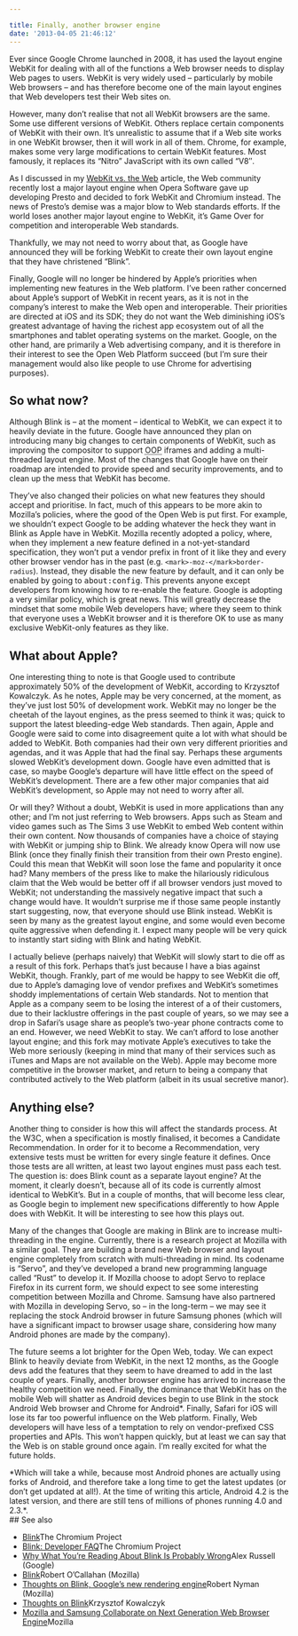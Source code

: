 ```yaml
---

title: Finally, another browser engine
date: '2013-04-05 21:46:12'
---
```


Ever since Google Chrome launched in 2008, it has used the layout engine WebKit for dealing with all of the functions a Web browser needs to display Web pages to users. WebKit is very widely used – particularly by mobile Web browsers – and has therefore become one of the main layout engines that Web developers test their Web sites on.

However, many don’t realise that not all WebKit browsers are the same. Some use different versions of WebKit. Others replace certain components of WebKit with their own. It’s unrealistic to assume that if a Web site works in one WebKit browser, then it will work in all of them. Chrome, for example, makes some very large modifications to certain WebKit features. Most famously, it replaces its “Nitro” JavaScript with its own called “V8″.

As I discussed in my [WebKit vs. the Web](http://joshtumath.me.uk/articles/webkit-vs-the-web.html) article, the Web community recently lost a major layout engine when Opera Software gave up developing Presto and decided to fork WebKit and Chromium instead. The news of Presto’s demise was a major blow to Web standards efforts. If the world loses another major layout engine to WebKit, it’s Game Over for competition and interoperable Web standards.

Thankfully, we may not need to worry about that, as Google have announced they will be forking WebKit to create their own layout engine that they have christened “Blink”.

Finally, Google will no longer be hindered by Apple’s priorities when implementing new features in the Web platform. I’ve been rather concerned about Apple’s support of WebKit in recent years, as it is not in the company’s interest to make the Web open and interoperable. Their priorities are directed at iOS and its SDK; they do not want the Web diminishing iOS’s greatest advantage of having the richest app ecosystem out of all the smartphones and tablet operating systems on the market. Google, on the other hand, are primarily a Web advertising company, and it is therefore in their interest to see the Open Web Platform succeed (but I’m sure their management would also like people to use Chrome for advertising purposes).


## So what now?

Although Blink is – at the moment – identical to WebKit, we can expect it to heavily deviate in the future. Google have announced they plan on introducing many big changes to certain components of WebKit, such as improving the compositor to support <abbr title="Out-of-process">OOP</abbr> iframes and adding a multi-threaded layout engine. Most of the changes that Google have on their roadmap are intended to provide speed and security improvements, and to clean up the mess that WebKit has become.

They’ve also changed their policies on what new features they should accept and prioritise. In fact, much of this appears to be more akin to Mozilla’s policies, where the good of the Open Web is put first. For example, we shouldn’t expect Google to be adding whatever the heck they want in Blink as Apple have in WebKit. Mozilla recently adopted a policy, where, when they implement a new feature defined in a not-yet-standard specification, they won’t put a vendor prefix in front of it like they and every other browser vendor has in the past (e.g. `<mark>-moz-</mark>border-radius`). Instead, they disable the new feature by default, and it can only be enabled by going to <kbd>about:config</kbd>. This prevents anyone except developers from knowing how to re-enable the feature. Google is adopting a very similar policy, which is great news. This will greatly decrease the mindset that some mobile Web developers have; where they seem to think that everyone uses a WebKit browser and it is therefore OK to use as many exclusive WebKit-only features as they like.


## What about Apple?

One interesting thing to note is that Google used to contribute approximately 50% of the development of WebKit, according to Krzysztof Kowalczyk. As he notes, Apple may be very concerned, at the moment, as they’ve just lost 50% of development work. WebKit may no longer be the cheetah of the layout engines, as the press seemed to think it was; quick to support the latest bleeding-edge Web standards. Then again, Apple and Google were said to come into disagreement quite a lot with what should be added to WebKit. Both companies had their own very different priorities and agendas, and it was Apple that had the final say. Perhaps these arguments slowed WebKit’s development down. Google have even admitted that is case, so maybe Google’s departure will have little effect on the speed of WebKit’s development. There are a few other major companies that aid WebKit’s development, so Apple may not need to worry after all.

Or will they? Without a doubt, WebKit is used in more applications than any other; and I’m not just referring to Web browsers. Apps such as Steam and video games such as The Sims 3 use WebKit to embed Web content within their own content. Now thousands of companies have a choice of staying with WebKit or jumping ship to Blink. We already know Opera will now use Blink (once they finally finish their transition from their own Presto engine). Could this mean that WebKit will soon lose the fame and popularity it once had? Many members of the press like to make the hilariously ridiculous claim that the Web would be better off if all browser vendors just moved to WebKit; not understanding the massively negative impact that such a change would have. It wouldn’t surprise me if those same people instantly start suggesting, now, that everyone should use Blink instead. WebKit is seen by many as the greatest layout engine, and some would even become quite aggressive when defending it. I expect many people will be very quick to instantly start siding with Blink and hating WebKit.

I actually believe (perhaps naively) that WebKit will slowly start to die off as a result of this fork. Perhaps that’s just because I have a bias against WebKit, though. Frankly, part of me would be happy to see WebKit die off, due to Apple’s damaging love of vendor prefixes and WebKit’s sometimes shoddy implementations of certain Web standards. Not to mention that Apple as a company seem to be losing the interest of a of their customers, due to their lacklustre offerings in the past couple of years, so we may see a drop in Safari’s usage share as people’s two-year phone contracts come to an end. However, we need WebKit to stay. We can’t afford to lose another layout engine; and this fork may motivate Apple’s executives to take the Web more seriously (keeping in mind that many of their services such as iTunes and Maps are not available on the Web). Apple may become more competitive in the browser market, and return to being a company that contributed actively to the Web platform (albeit in its usual secretive manor).


## Anything else?

Another thing to consider is how this will affect the standards process. At the W3C, when a specification is mostly finalised, it becomes a Candidate Recommendation. In order for it to become a Recommendation, very extensive tests must be written for every single feature it defines. Once those tests are all written, at least two layout engines must pass each test. The question is: does Blink count as a separate layout engine? At the moment, it clearly doesn’t, because all of its code is currently almost identical to WebKit’s. But in a couple of months, that will become less clear, as Google begin to implement new specifications differently to how Apple does with WebKit. It will be interesting to see how this plays out.

Many of the changes that Google are making in Blink are to increase multi-threading in the engine. Currently, there is a research project at Mozilla with a similar goal. They are building a brand new Web browser and layout engine completely from scratch with multi-threading in mind. Its codename is “Servo”, and they’ve developed a brand new programming language called “Rust” to develop it. If Mozilla choose to adopt Servo to replace Firefox in its current form, we should expect to see some interesting competition between Mozilla and Chrome. Samsung have also partnered with Mozilla in developing Servo, so – in the long-term – we may see it replacing the stock Android browser in future Samsung phones (which will have a significant impact to browser usage share, considering how many Android phones are made by the company).

The future seems a lot brighter for the Open Web, today. We can expect Blink to heavily deviate from WebKit, in the next 12 months, as the Google devs add the features that they seem to have dreamed to add in the last couple of years. Finally, another browser engine has arrived to increase the healthy competition we need. Finally, the dominance that WebKit has on the mobile Web will shatter as Android devices begin to use Blink in the stock Android Web browser and Chrome for Android*. Finally, Safari for iOS will lose its far too powerful influence on the Web platform. Finally, Web developers will have less of a temptation to rely on vendor-prefixed CSS properties and APIs. This won’t happen quickly, but at least we can say that the Web is on stable ground once again. I’m really excited for what the future holds.

<aside>*Which will take a while, because most Android phones are actually using forks of Android, and therefore take a long time to get the latest updates (or don’t get updated at all!). At the time of writing this article, Android 4.2 is the latest version, and there are still tens of millions of phones running 4.0 and 2.3.*.

</aside>
## See also

- [Blink](http://www.chromium.org/blink)<span class="author">The Chromium Project</span>
- [Blink: Developer FAQ](http://www.chromium.org/blink/developer-faq)<span class="author">The Chromium Project</span>
- [Why What You’re Reading About Blink Is Probably Wrong](http://infrequently.org/2013/04/probably-wrong/)<span class="author">Alex Russell (Google)</span>
- [Blink](http://robert.ocallahan.org/2013/04/blink.html)<span class="author">Robert O’Callahan (Mozilla)</span>
- [Thoughts on Blink, Google’s new rendering engine](http://robertnyman.com/2013/04/04/thoughts-on-blink-googles-new-rendering-engine/)<span class="author">Robert Nyman (Mozilla)</span>
- [Thoughts on Blink](https://medium.com/my-ideas/25a947158087)<span class="author">Krzysztof Kowalczyk</span>
- [Mozilla and Samsung Collaborate on Next Generation Web Browser Engine](https://blog.mozilla.org/blog/2013/04/03/mozilla-and-samsung-collaborate-on-next-generation-web-browser-engine/)<span class="author">Mozilla</span>
